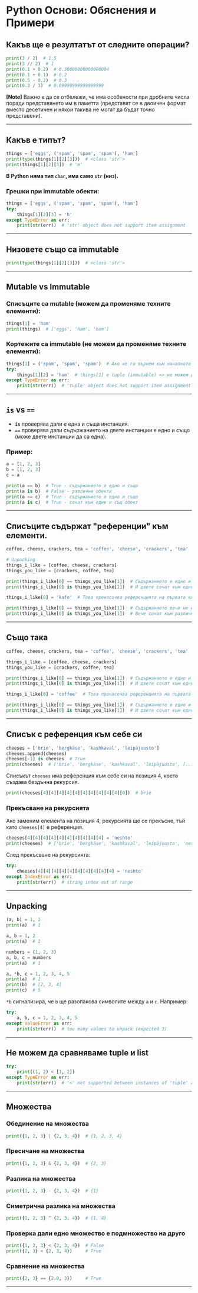 # Python Основи: Обяснения и Примери

## Какъв ще е резултатът от следните операции?

```python
print(3 / 2)  # 1.5
print(3 // 2)  # 1
print(0.1 + 0.2)  # 0.30000000000000004
print(0.1 + 0.1)  # 0.2
print(0.5 - 0.2)  # 0.3
print(0.3 / 3)  # 0.09999999999999999
```

**[Note]** Важно е да се отбележи, че има особености при дробните числа поради представянето им в паметта (представят се в двоичен формат вместо десетичен и някои такива не могат да бъдат точно представени).

---

## Какъв е типът?

```python
things = ['eggs', ('spam', 'spam', 'spam'), 'ham']
print(type(things[1][2][3]))  # <class 'str'>
print(things[1][2][3])  # 'm'
```
**В Python няма тип `char`, има само `str` (низ).**

### Грешки при immutable обекти:

```python
things = ['eggs', ('spam', 'spam', 'spam'), 'ham']
try:
    things[1][2][3] = 'h'
except TypeError as err:
    print(str(err))  # 'str' object does not support item assignment
```

---

## Низовете също са immutable

```python
print(type(things[1][2][3]))  # <class 'str'>
```

---

## Mutable vs Immutable

### Списъците са mutable (можем да променяме техните елементи):

```python
things[1] = 'ham'
print(things)  # ['eggs', 'ham', 'ham']
```

### Кортежите са immutable (не можем да променяме техните елементи):

```python
things[1] = ('spam', 'spam', 'spam')  # Ако не го върнем към началното състояние, отново ще имаме случая, в който не можем да променим string.
try:
    things[1][2] = 'ham'  # things[1] е tuple (immutable) => не можем да променим негов елемент.
except TypeError as err:
    print(str(err))  # 'tuple' object does not support item assignment
```

---

## `is` vs `==`

- **`is`** проверява дали е една и съща инстанция.
- **`==`** проверява дали съдържанието на двете инстанции е едно и също (може двете инстанции да са една).

### Пример:

```python
a = [1, 2, 3]
b = [1, 2, 3]
c = a

print(a == b)  # True - съдържанието е едно и също
print(a is b)  # False - различни обекти
print(a == c)  # True - съдържанието е едно и също
print(a is c)  # True - сочат към един и същ обект
```

---

## Списъците съдържат "референции" към елементи.

```python
coffee, cheese, crackers, tea = 'coffee', 'cheese', 'crackers', 'tea'

# Unpacking
things_i_like = [coffee, cheese, crackers]
things_you_like = [crackers, coffee, tea]

print(things_i_like[0] == things_you_like[1])  # Съдържанието е едно и също => True
print(things_i_like[0] is things_you_like[1])  # И двете сочат към едно и също нещо => True

things_i_like[0] = 'kafe'  # Това пренасочва референцията на първата клетка към 'kafe', не променя обекта coffee

print(things_i_like[0] == things_you_like[1])  # Съдържанието вече не е едно и също => False
print(things_i_like[0] is things_you_like[1])  # Вече сочат към различни неща => False
```

---

## Също така

```python
coffee, cheese, crackers, tea = 'coffee', 'cheese', 'crackers', 'tea'

things_i_like = [coffee, cheese, crackers]
things_you_like = [crackers, coffee, tea]

print(things_i_like[0] == things_you_like[1])  # Съдържанието е едно и също => True
print(things_i_like[0] is things_you_like[1])  # И двете сочат към едно и също нещо => True

things_i_like[0] = 'coffee'  # Това пренасочва референцията на първата клетка към 'coffee', не променя обекта coffee

print(things_i_like[0] == things_you_like[1])  # Съдържанието е едно и също => True
print(things_i_like[0] is things_you_like[1])  # И двете сочат към едно и също нещо ('coffee') => True
```

---


## Списък с референция към себе си

```python
cheeses = ['brie', 'bergkäse', 'kashkaval', 'leipäjuusto']
cheeses.append(cheeses)
cheeses[-1] is cheeses  # True
print(cheeses)  # ['brie', 'bergkäse', 'kashkaval', 'leipäjuusto', [...]]
```

Списъкът `cheeses` има референция към себе си на позиция 4, което създава бездънна рекурсия.

```python
print(cheeses[4][4][4][4][4][4][4][4][4][4][0])  # brie
```

### Прекъсване на рекурсията

Ако заменим елемента на позиция 4, рекурсията ще се прекъсне, тъй като `cheeses[4]` е референция.

```python
cheeses[4][4][4][4][4][4][4][4][4][4] = 'neshto'
print(cheeses)  # ['brie', 'bergkäse', 'kashkaval', 'leipäjuusto', 'neshto']
```

След прекъсване на рекурсията:

```python
try:
    cheeses[4][4][4][4][4][4][4][4][4][4] = 'neshto'
except IndexError as err:
    print(str(err))  # string index out of range
```

---

## Unpacking

```python
(a, b) = 1, 2
print(a)  # 1

a, b = 1, 2
print(a)  # 1

numbers = (1, 2, 3)
a, b, c = numbers
print(a)  # 1

a, *b, c = 1, 2, 3, 4, 5
print(a)  # 1
print(b)  # [2, 3, 4]
print(c)  # 5
```

`*b` сигнализира, че `b` ще разопакова символите между `a` и `c`. Например:

```python
try:
    a, b, c = 1, 2, 3, 4, 5
except ValueError as err:
    print(str(err))  # too many values to unpack (expected 3)
```

---

## Не можем да сравняваме tuple и list

```python
try:
    print((1, 2) < [1, 2])
except TypeError as err:
    print(str(err))  # '<' not supported between instances of 'tuple' and 'list'
```

---

## Множества

### Обединение на множества

```python
print({1, 2, 3} | {2, 3, 4})  # {1, 2, 3, 4}
```

### Пресичане на множества

```python
print({1, 2, 3} & {2, 3, 4})  # {2, 3}
```

### Разлика на множества

```python
print({1, 2, 3} - {2, 3, 4})  # {1}
```

### Симетрична разлика на множества

```python
print({1, 2, 3} ^ {2, 3, 4})  # {1, 4}
```

### Проверка дали едно множество е подмножество на друго

```python
print({1, 2, 3} < {2, 3, 4})  # False
print({2, 3} < {2, 3, 4})     # True
```

### Сравнение на множества

```python
print({2, 3} == {2.0, 3})     # True
```

---
